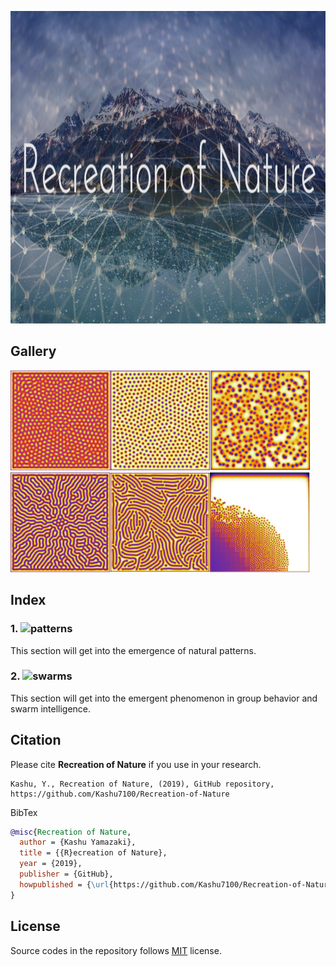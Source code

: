 <p align="center">
  <img src="/assets/Nature.png" height="500"/>
</p>

## Gallery
<img src="https://github.com/Kashu7100/Recreation-of-Nature/blob/master/assets/self_replacing_spots.png" height="160"/><img src="https://github.com/Kashu7100/Recreation-of-Nature/blob/master/assets/stable_spots.png" height="160"/><img src="https://github.com/Kashu7100/Recreation-of-Nature/blob/master/assets/unstable_spots.png" height="160"/><img src="https://github.com/Kashu7100/Recreation-of-Nature/blob/master/assets/labyrinthine_pattern.png" height="160"/><img src="https://github.com/Kashu7100/Recreation-of-Nature/blob/master/assets/worm_like_pattern.png" height="160"/><img
src="https://github.com/Kashu7100/Recreation-of-Nature/blob/master/assets/fk_map.png" height="160"/>
## Index

###  1. ![patterns](/patterns)
This section will get into the emergence of natural patterns.
###  2. ![swarms](/swarm)
This section will get into the emergent phenomenon in group behavior and swarm intelligence.

## Citation

Please cite **Recreation of Nature** if you use in your research.
```
Kashu, Y., Recreation of Nature, (2019), GitHub repository, https://github.com/Kashu7100/Recreation-of-Nature
```
BibTex
```bibtex
@misc{Recreation of Nature,
  author = {Kashu Yamazaki},
  title = {{R}ecreation of Nature},
  year = {2019},
  publisher = {GitHub},
  howpublished = {\url{https://github.com/Kashu7100/Recreation-of-Nature}},
}
```

## License

Source codes in the repository follows [MIT](http://www.opensource.org/licenses/MIT) license.
